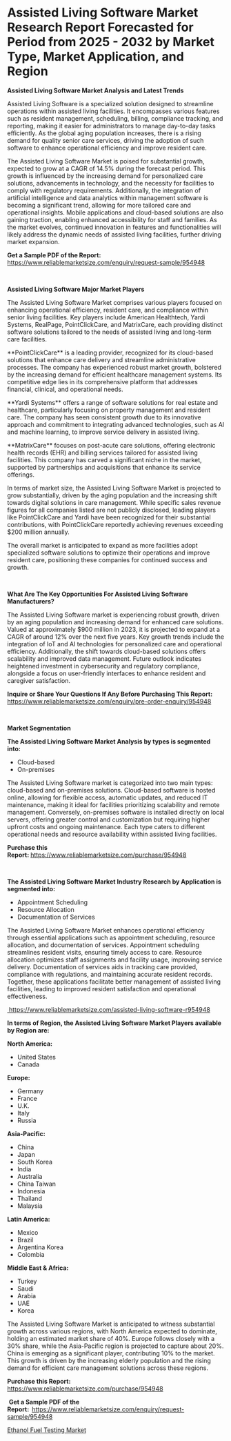 <p><h1>Assisted Living Software Market Research Report Forecasted for Period from 2025 -  2032 by Market Type, Market Application, and Region</h1></p><p><strong>Assisted Living Software Market Analysis and Latest Trends</strong></p>
<p><p>Assisted Living Software is a specialized solution designed to streamline operations within assisted living facilities. It encompasses various features such as resident management, scheduling, billing, compliance tracking, and reporting, making it easier for administrators to manage day-to-day tasks efficiently. As the global aging population increases, there is a rising demand for quality senior care services, driving the adoption of such software to enhance operational efficiency and improve resident care.</p><p>The Assisted Living Software Market is poised for substantial growth, expected to grow at a CAGR of 14.5% during the forecast period. This growth is influenced by the increasing demand for personalized care solutions, advancements in technology, and the necessity for facilities to comply with regulatory requirements. Additionally, the integration of artificial intelligence and data analytics within management software is becoming a significant trend, allowing for more tailored care and operational insights. Mobile applications and cloud-based solutions are also gaining traction, enabling enhanced accessibility for staff and families. As the market evolves, continued innovation in features and functionalities will likely address the dynamic needs of assisted living facilities, further driving market expansion.</p></p>
<p><strong>Get a Sample PDF of the Report:&nbsp;</strong> <a href="https://www.reliablemarketsize.com/enquiry/request-sample/954948?utm_campaign=2952&utm_medium=2&utm_source=Github&utm_content=ia&utm_term=07032025&utm_id=assisted-living-software">https://www.reliablemarketsize.com/enquiry/request-sample/954948</a></p>
<p>&nbsp;</p>
<p><strong>Assisted Living Software Major Market Players</strong></p>
<p><p>The Assisted Living Software Market comprises various players focused on enhancing operational efficiency, resident care, and compliance within senior living facilities. Key players include American Healthtech, Yardi Systems, RealPage, PointClickCare, and MatrixCare, each providing distinct software solutions tailored to the needs of assisted living and long-term care facilities.</p><p>**PointClickCare** is a leading provider, recognized for its cloud-based solutions that enhance care delivery and streamline administrative processes. The company has experienced robust market growth, bolstered by the increasing demand for efficient healthcare management systems. Its competitive edge lies in its comprehensive platform that addresses financial, clinical, and operational needs.</p><p>**Yardi Systems** offers a range of software solutions for real estate and healthcare, particularly focusing on property management and resident care. The company has seen consistent growth due to its innovative approach and commitment to integrating advanced technologies, such as AI and machine learning, to improve service delivery in assisted living.</p><p>**MatrixCare** focuses on post-acute care solutions, offering electronic health records (EHR) and billing services tailored for assisted living facilities. This company has carved a significant niche in the market, supported by partnerships and acquisitions that enhance its service offerings.</p><p>In terms of market size, the Assisted Living Software Market is projected to grow substantially, driven by the aging population and the increasing shift towards digital solutions in care management. While specific sales revenue figures for all companies listed are not publicly disclosed, leading players like PointClickCare and Yardi have been recognized for their substantial contributions, with PointClickCare reportedly achieving revenues exceeding $200 million annually.</p><p>The overall market is anticipated to expand as more facilities adopt specialized software solutions to optimize their operations and improve resident care, positioning these companies for continued success and growth.</p></p>
<p>&nbsp;</p>
<p><strong>What Are The Key Opportunities For Assisted Living Software Manufacturers?</strong></p>
<p><p>The Assisted Living Software market is experiencing robust growth, driven by an aging population and increasing demand for enhanced care solutions. Valued at approximately $900 million in 2023, it is projected to expand at a CAGR of around 12% over the next five years. Key growth trends include the integration of IoT and AI technologies for personalized care and operational efficiency. Additionally, the shift towards cloud-based solutions offers scalability and improved data management. Future outlook indicates heightened investment in cybersecurity and regulatory compliance, alongside a focus on user-friendly interfaces to enhance resident and caregiver satisfaction.</p></p>
<p><strong>Inquire or Share Your Questions If Any Before Purchasing This Report:</strong> <a href="https://www.reliablemarketsize.com/enquiry/pre-order-enquiry/954948?utm_campaign=2952&utm_medium=2&utm_source=Github&utm_content=ia&utm_term=07032025&utm_id=assisted-living-software">https://www.reliablemarketsize.com/enquiry/pre-order-enquiry/954948</a></p>
<p>&nbsp;</p>
<p><strong>Market Segmentation</strong></p>
<p><strong>The Assisted Living Software Market Analysis by types is segmented into:</strong></p>
<p><ul><li>Cloud-based</li><li>On-premises</li></ul></p>
<p><p>The Assisted Living Software market is categorized into two main types: cloud-based and on-premises solutions. Cloud-based software is hosted online, allowing for flexible access, automatic updates, and reduced IT maintenance, making it ideal for facilities prioritizing scalability and remote management. Conversely, on-premises software is installed directly on local servers, offering greater control and customization but requiring higher upfront costs and ongoing maintenance. Each type caters to different operational needs and resource availability within assisted living facilities.</p></p>
<p><strong>Purchase this Report:&nbsp;</strong><a href="https://www.reliablemarketsize.com/purchase/954948?utm_campaign=2952&utm_medium=2&utm_source=Github&utm_content=ia&utm_term=07032025&utm_id=assisted-living-software">https://www.reliablemarketsize.com/purchase/954948</a></p>
<p>&nbsp;</p>
<p><strong>The Assisted Living Software Market Industry Research by Application is segmented into:</strong></p>
<p><ul><li>Appointment Scheduling</li><li>Resource Allocation</li><li>Documentation of Services</li></ul></p>
<p><p>The Assisted Living Software Market enhances operational efficiency through essential applications such as appointment scheduling, resource allocation, and documentation of services. Appointment scheduling streamlines resident visits, ensuring timely access to care. Resource allocation optimizes staff assignments and facility usage, improving service delivery. Documentation of services aids in tracking care provided, compliance with regulations, and maintaining accurate resident records. Together, these applications facilitate better management of assisted living facilities, leading to improved resident satisfaction and operational effectiveness.</p></p>
<p><a href="https://www.reliablemarketsize.com/assisted-living-software-r954948?utm_campaign=2952&utm_medium=2&utm_source=Github&utm_content=ia&utm_term=07032025&utm_id=assisted-living-software">&nbsp;https://www.reliablemarketsize.com/assisted-living-software-r954948</a></p>
<p><strong>In terms of Region, the Assisted Living Software Market Players available by Region are:</strong></p>
<p>
    <p> <strong> North America: </strong>
        <ul>
            <li>United States</li>
            <li>Canada</li>
        </ul>
        </p> 
    <p> <strong> Europe: </strong>
        <ul>
            <li>Germany</li>
            <li>France</li>
            <li>U.K.</li>
            <li>Italy</li>
            <li>Russia</li>
        </ul>
        </p> 
    <p> <strong> Asia-Pacific: </strong>
        <ul>
            <li>China</li>
            <li>Japan</li>
            <li>South Korea</li>
            <li>India</li>
            <li>Australia</li>
            <li>China Taiwan</li>
            <li>Indonesia</li>
            <li>Thailand</li>
            <li>Malaysia</li>
        </ul>
        </p> 
    <p> <strong> Latin America: </strong>
        <ul>
            <li>Mexico</li>
            <li>Brazil</li>
            <li>Argentina Korea</li>
            <li>Colombia</li>
        </ul>
        </p> 
    <p> <strong> Middle East & Africa: </strong>
        <ul>
            <li>Turkey</li>
            <li>Saudi</li>
            <li>Arabia</li>
            <li>UAE</li>
            <li>Korea</li>
        </ul>
    </p>
    </p>
<p><p>The Assisted Living Software Market is anticipated to witness substantial growth across various regions, with North America expected to dominate, holding an estimated market share of 40%. Europe follows closely with a 30% share, while the Asia-Pacific region is projected to capture about 20%. China is emerging as a significant player, contributing 10% to the market. This growth is driven by the increasing elderly population and the rising demand for efficient care management solutions across these regions.</p></p>
<p><strong>Purchase this Report: </strong><a href="https://www.reliablemarketsize.com/purchase/954948?utm_campaign=2952&utm_medium=2&utm_source=Github&utm_content=ia&utm_term=07032025&utm_id=assisted-living-software">https://www.reliablemarketsize.com/purchase/954948</a></p>
<p>&nbsp;<strong>Get a Sample PDF of the Report:&nbsp;&nbsp;</strong><a href="https://www.reliablemarketsize.com/enquiry/request-sample/954948?utm_campaign=2952&utm_medium=2&utm_source=Github&utm_content=ia&utm_term=07032025&utm_id=assisted-living-software">https://www.reliablemarketsize.com/enquiry/request-sample/954948</a></p>
<p><strong></strong></p>
<p><p><a href="https://github.com/ezahdyre/Market-Research-Report-List-1/blob/main/ethanol-fuel-testing-market.md?utm_campaign=2952&utm_medium=2&utm_source=Github&utm_content=ia&utm_term=07032025&utm_id=assisted-living-software">Ethanol Fuel Testing Market</a></p></p>